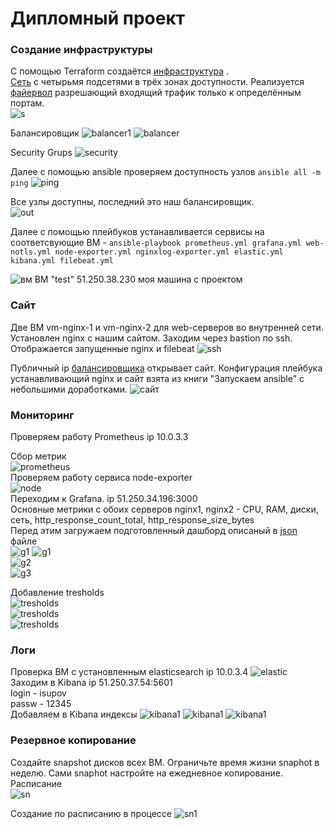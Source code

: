 # Дипломный проект


###  Создание  инфраструктуры
С помощью Terraform создаётся [инфраструктура](./main.tf) .  
[Сеть](./network.tf) с четырьмя подсетями в трёх зонах доступности. Реализуется [файервол](https://cloud.yandex.ru/docs/vpc/concepts/security-groups) разрешающий  входящий трафик только к определённым портам.  
![s](/images/subnet.png)  

Балансировщик
![balancer1](/images/balancer1.png) 
![balancer](/images/balancer.png)   

Security Grups
![security](/images/security.png) 

Далее с помощью ansible проверяем доступность узлов `ansible all -m ping` 
![ping](/images/ping.png)  

Все узлы доступны, последний это наш балансировщик.     
![out](/images/output.png)   

Далее с помощью плейбуков устанавливается сервисы на соответсвующие ВМ - `ansible-playbook prometheus.yml grafana.yml web-notls.yml node-exporter.yml nginxlog-exporter.yml elastic.yml kibana.yml filebeat.yml`  

![вм](/images/вм.png) 
ВМ "test" 51.250.38.230 моя машина с проектом

### Cайт
Две ВМ vm-nginx-1 и vm-nginx-2 для web-серверов во внутренней сети. Установлен nginx с нашим сайтом. Заходим через bastion по ssh. Отображается запущенные nginx и filebeat 
![ssh](/images/ssh.png)  

Публичный ip [балансировщика](https://cloud.yandex.ru/docs/application-load-balancer/) открывает сайт. Конфигурация плейбука устанавливающий nginx и сайт взята из книги "Запускаем ansible" с небольшими доработками.
![сайт](/images/сайт.png)   

### Мониторинг  
Проверяем работу Prometheus ip 10.0.3.3 

Сбор метрик    
![prometheus](/images/prometius.png)  
Проверяем работу сервиса node-exporter  
![node](/images/node.png)  
Переходим к Grafana. ip 51.250.34.196:3000     
Основные метрики с обоих серверов nginx1, nginx2 -  CPU, RAM, диски, сеть, http_response_count_total, http_response_size_bytes  
Перед этим загружаем подготовленный дашборд описаный в [json](grafana/dashbrd-full.md) файле  
![g1](/images/json.png) 
![g1](/images/g1.png)   
![g2](/images/g2.png)  
![g3](/images/g3.png)   

Добавление tresholds  
![tresholds](/images/tresholds1.png)   
![tresholds](/images/tresholds2.png)   
![tresholds](/images/tresholds3.png)   

### Логи  
Проверка ВМ с установленным elasticsearch ip 10.0.3.4 
![elastic](/img/elastic.png)  
Заходим в Kibana ip 51.250.37.54:5601    
login - isupov  
passw - 12345  
Добавляем в Kibana индексы 
![kibana1](/images/kibana1.png) 
![kibana1](/images/kibana2.png) 
![kibana1](/images/kibana3.png)   

### Резервное копирование  
Создайте snapshot дисков всех ВМ. Ограничьте время жизни snaphot в неделю. Сами snaphot настройте на ежедневное копирование.    
Расписание  
![sn](/images/sn1.png) 

Создание по расписанию в процессе
![sn1](/images/sn2.png) 






